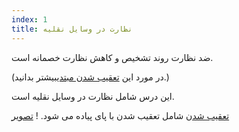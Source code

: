```yaml
---
index: 1
title: نظارت در وسایل نقلیه
---
```

ضد نظارت روند تشخیص و کاهش نظارت خصمانه است.

(در مورد این [تعقیب شدن مبتدی](umbrella://work/being-followed/beginner)بیشتر بدانید.)

این درس شامل نظارت در وسایل نقلیه است.

[تعقیب شدن](umbrella://work/being-followed/advanced) شامل تعقیب شدن با پای پیاده می شود.
! [تصویر](surveillance4.png)